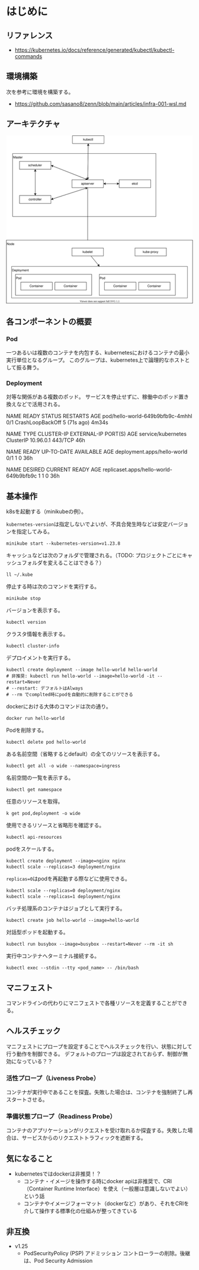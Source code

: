 # はじめに

## リファレンス

- https://kubernetes.io/docs/reference/generated/kubectl/kubectl-commands

## 環境構築

次を参考に環境を構築する。

- https://github.com/sasano8/zenn/blob/main/articles/infra-001-wsl.md

## アーキテクチャ

![kubernetes](img/kubernetes.drawio.svg)

## 各コンポーネントの概要

### Pod

一つあるいは複数のコンテナを内包する、kubernetesにおけるコンテナの最小実行単位となるグループ。
このグループは、kubernetes上で論理的なホストとして振る舞う。

### Deployment

対等な関係がある複数のポッド。
サービスを停止せずに、稼働中のポッド置き換えなどで活用される。


NAME                               READY   STATUS             RESTARTS      AGE
pod/hello-world-649b9bfb9c-4mhhl   0/1     CrashLoopBackOff   5 (71s ago)   4m34s

NAME                 TYPE        CLUSTER-IP   EXTERNAL-IP   PORT(S)   AGE
service/kubernetes   ClusterIP   10.96.0.1    <none>        443/TCP   46h

NAME                          READY   UP-TO-DATE   AVAILABLE   AGE
deployment.apps/hello-world   0/1     1            0           36h

NAME                                     DESIRED   CURRENT   READY   AGE
replicaset.apps/hello-world-649b9bfb9c   1         1         0       36h




## 基本操作

k8sを起動する（minikubeの例）。

`kubernetes-version`は指定しないでよいが、不具合発生時などは安定バージョンを指定してみる。

```
minikube start --kubernetes-version=v1.23.8
```

キャッシュなどは次のフォルダで管理される。（TODO: プロジェクトごとにキャッシュフォルダを変えることはできる？）

```
ll ~/.kube
```

停止する時は次のコマンドを実行する。

```
minikube stop
```

バージョンを表示する。

```
kubectl version
```

クラスタ情報を表示する。

```
kubectl cluster-info
```

デプロイメントを実行する。

```
kubectl create deployment --image hello-world hello-world
# 非推奨: kubectl run hello-world --image=hello-world -it --restart=Never
# --restart: デフォルトはAlways
# --rm でcomplted時にpodを自動的に削除することができる
```

dockerにおける大体のコマンドは次の通り。

```
docker run hello-world
```

Podを削除する。

```
kubectl delete pod hello-world
```

ある名前空間（省略するとdefault）の全てのリソースを表示する。

```
kubectl get all -o wide --namespace=ingress
```

名前空間の一覧を表示する。

```
kubectl get namespace
```

任意のリソースを取得。

```
k get pod,deployment -o wide
```

使用できるリソースと省略形を確認する。

```
kubectl api-resources
```

podをスケールする。

```
kubectl create deployment --image=nginx nginx
kubectl scale --replicas=3 deployment/nginx
```

`replicas=0`はpodを再起動する際などに使用できる。

```
kubectl scale --replicas=0 deployment/nginx
kubectl scale --replicas=1 deployment/nginx
```

バッチ処理系のコンテナはジョブとして実行する。

```
kubectl create job hello-world --image=hello-world
```

対話型ポッドを起動する。

```
kubectl run busybox --image=busybox --restart=Never --rm -it sh
```

実行中コンテナへターミナル接続する。

```
kubectl exec --stdin --tty <pod_name> -- /bin/bash
```


## マニフェスト

コマンドラインの代わりにマニフェストで各種リソースを定義することができる。


## ヘルスチェック

マニフェストにプロープを設定することでヘルスチェックを行い、状態に対して行う動作を制御できる。
デフォルトのプロープは設定されておらず、制御が無効になっている？？

### 活性プロープ（Liveness Probe）

コンテナが実行中であることを探査。失敗した場合は、コンテナを強制終了し再スタートさせる。

### 準備状態プロープ（Readiness Probe）

コンテナのアプリケーションがリクエストを受け取れるか探査する。失敗した場合は、サービスからのリクエストトラフィックを遮断する。


## 気になること

- kubernetesではdockerは非推奨！？
    - コンテナ・イメージを操作する時にdocker apiは非推奨で、CRI（Container Runtime Interface）を使え（一般層は意識しないでよい）という話
    - コンテナやイメージフォーマット（dockerなど）があり、それをCRIを介して操作する標準化の仕組みが整ってきている

## 非互換

- v1.25
    - PodSecurityPolicy (PSP) アドミッション コントローラーの削除。後継は、Pod Security Admission
